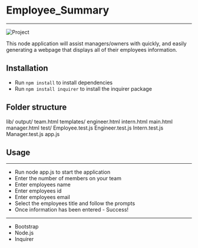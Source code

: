 # Employee_Summary
***

![Project](https://user-images.githubusercontent.com/62081345/96323320-a8947e80-0fea-11eb-9c9a-fb43c8931e37.gif)

This node application will assist managers/owners with quickly, and easily generating a webpage that displays all of their employees information. 

## Installation

* Run `npm install` to install dependencies
* Run `npm install inquirer` to install the inquirer package

## Folder structure

lib/
output/
    team.html
templates/
    engineer.html
    intern.html
    main.html
    manager.html
test/
    Employee.test.js
    Engineer.test.js
    Intern.test.js
    Manager.test.js
app.js    

## Usage
***
* Run node app.js to start the application
* Enter the number of members on your team
* Enter employees name
* Enter employees id
* Enter employees email
* Select the employees title and follow the prompts
* Once information has been entered - Success!
***

* Bootstrap
* Node.js
* Inquirer
